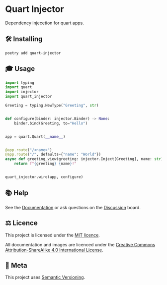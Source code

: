 # Quart Injector

<p class="lead">
Dependency injecetion for quart apps.
</p>

## 🛠 Installing

```
poetry add quart-injector
```

## 🎓 Usage

```py
import typing
import quart
import injector
import quart_injector

Greeting = typing.NewType("Greeting", str)


def configure(binder: injector.Binder) -> None:
    binder.bind(Greeting, to="Hello")


app = quart.Quart(__name__)


@app.route("/<name>")
@app.route("/", defaults={"name": "World"})
async def greeting_view(greeting: injector.Inject[Greeting], name: str) -> str:
    return f"{greeting} {name}!"


quart_injector.wire(app, configure)
```

## 📚 Help

See the [Documentation][docs] or ask questions on the [Discussion][discussions] board.

## ⚖️ Licence

This project is licensed under the [MIT licence][mit_licence].

All documentation and images are licenced under the 
[Creative Commons Attribution-ShareAlike 4.0 International License][cc_by_sa].

## 📝 Meta

This project uses [Semantic Versioning][semvar].

[docs]: https://quart-injector.artisan.io
[discussions]: https://github.com/orgs/artisanofcode/discussions
[mit_licence]: http://dan.mit-license.org/
[cc_by_sa]: https://creativecommons.org/licenses/by-sa/4.0/
[semvar]: http://semver.org/
